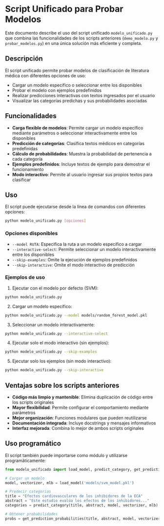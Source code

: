 # Script Unificado para Probar Modelos

Este documento describe el uso del script unificado `modelo_unificado.py` que combina las funcionalidades de los scripts anteriores (`demo_modelo.py` y `probar_modelos.py`) en una única solución más eficiente y completa.

## Descripción

El script unificado permite probar modelos de clasificación de literatura médica con diferentes opciones de uso:

- Cargar un modelo específico o seleccionar entre los disponibles
- Probar el modelo con ejemplos predefinidos
- Realizar predicciones interactivas con textos ingresados por el usuario
- Visualizar las categorías predichas y sus probabilidades asociadas

## Funcionalidades

- **Carga flexible de modelos**: Permite cargar un modelo específico mediante parámetros o seleccionar interactivamente entre los disponibles
- **Predicción de categorías**: Clasifica textos médicos en categorías predefinidas
- **Cálculo de probabilidades**: Muestra la probabilidad de pertenencia a cada categoría
- **Ejemplos predefinidos**: Incluye textos de ejemplo para demostrar el funcionamiento
- **Modo interactivo**: Permite al usuario ingresar sus propios textos para clasificar

## Uso

El script puede ejecutarse desde la línea de comandos con diferentes opciones:

```bash
python modelo_unificado.py [opciones]
```

### Opciones disponibles

- `--model RUTA`: Especifica la ruta a un modelo específico a cargar
- `--interactive-select`: Permite seleccionar un modelo interactivamente entre los disponibles
- `--skip-examples`: Omite la ejecución de ejemplos predefinidos
- `--skip-interactive`: Omite el modo interactivo de predicción

### Ejemplos de uso

1. Ejecutar con el modelo por defecto (SVM):

```bash
python modelo_unificado.py
```

2. Cargar un modelo específico:

```bash
python modelo_unificado.py --model models/random_forest_model.pkl
```

3. Seleccionar un modelo interactivamente:

```bash
python modelo_unificado.py --interactive-select
```

4. Ejecutar solo el modo interactivo (sin ejemplos):

```bash
python modelo_unificado.py --skip-examples
```

5. Ejecutar solo los ejemplos (sin modo interactivo):

```bash
python modelo_unificado.py --skip-interactive
```

## Ventajas sobre los scripts anteriores

- **Código más limpio y mantenible**: Elimina duplicación de código entre los scripts originales
- **Mayor flexibilidad**: Permite configurar el comportamiento mediante parámetros
- **Mejor organización**: Funciones modulares que pueden reutilizarse
- **Documentación integrada**: Incluye docstrings y mensajes informativos
- **Interfaz mejorada**: Combina lo mejor de ambos scripts originales

## Uso programático

El script también puede importarse como módulo y utilizarse programáticamente:

```python
from modelo_unificado import load_model, predict_category, get_prediction_probabilities

# Cargar un modelo
model, vectorizer, mlb = load_model('models/svm_model.pkl')

# Predecir categorías
title = "Efectos cardiovasculares de los inhibidores de la ECA"
abstract = "Este estudio evalúa los efectos de los inhibidores..."
categories = predict_category(title, abstract, model, vectorizer, mlb)

# Obtener probabilidades
probs = get_prediction_probabilities(title, abstract, model, vectorizer, mlb)
```